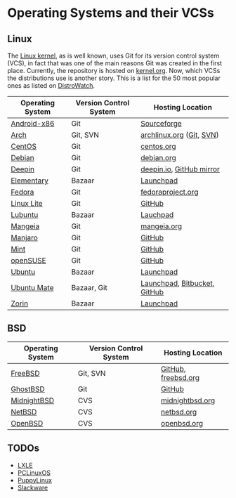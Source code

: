 # Operating Systems and their VCSs

## Linux
The [Linux kernel][kernel], as is well known, uses Git for its version control system (VCS), in fact that was one of the main reasons Git was created in the first place. Currently, the repository is hosted on [kernel.org][kernelgit]. Now, which VCSs the distributions use is another story. This is a list for the 50 most popular ones as listed on [DistroWatch][distrowatch].

| Operating System | Version Control System | Hosting Location |
| ---------------- | ---------------------- | ---------------- |
| [Android-x86][androidx86] | Git | [Sourceforge][androidx86git] |
| [Arch][arch] | Git, SVN | [archlinux.org][arch] ([Git][archgit], [SVN][archsvn]) |
| [CentOS][centos] | Git | [centos.org][centosgit] |
| [Debian][debian] | Git | [debian.org][debiangit] |
| [Deepin][deepin] | Git | [deepin.io][deepingit], [GitHub mirror][deepingithub] |
| [Elementary][elementary] | Bazaar | [Launchpad][elementarybazaar] |
| [Fedora][fedora] | Git | [fedoraproject.org][fedoragit] |
| [Linux Lite][lite] | Git | [GitHub][litegithub]
| [Lubuntu][lubuntu] | Bazaar | [Lauchpad][lubuntubazaar] |
| [Mangeia][mangeia] | Git | [mangeia.org][mangeiagit] |
| [Manjaro][manjaro] | Git | [GitHub][manjarogit] |
| [Mint][mint] | Git | [GitHub][mintgit] |
| [openSUSE][opensuse] | Git | [GitHub][opensusegit] |
| [Ubuntu][ubuntu] | Bazaar | [Launchpad][ubuntubazaar] |
| [Ubuntu Mate][ubuntumate] | Bazaar, Git | [Launchpad][ubuntumatebazaar], [Bitbucket][ubuntumategit], [GitHub][ubuntumategithub] |
| [Zorin][zorin] | Bazaar | [Launchpad][zorinbazaar] |

## BSD

| Operating System | Version Control System | Hosting Location |
| ---------------- | ---------------------- | ---------------- |
| [FreeBSD][freebsd] | Git, SVN | [GitHub][freebsdgit], [freebsd.org][freebsdsvn] |
| [GhostBSD][ghostbsd] | Git | [GitHub][ghostbsdgit] |
| [MidnightBSD][midnightbsd] | CVS | [midnightbsd.org][midnightbsdcvs] |
| [NetBSD][netbsd] | CVS | [netbsd.org][netbsdcvs] |
| [OpenBSD][openbsd] | CVS | [openbsd.org][openbsdcvs] |



## TODOs

*   [LXLE][lxle]
*   [PCLinuxOS][pclinuxos]
*   [PuppyLinux][puppy]
*   [Slackware][slackware]

[kernel]: https://www.kernel.org/
[kernelgit]: https://git.kernel.org/cgit/
[distrowatch]: https://distrowatch.com/dwres.php?resource=popularity

[androidx86]: http://www.android-x86.org/
[androidx86git]: https://sourceforge.net/p/android-x86/_list/git
[arch]: https://www.archlinux.org/
[archgit]: https://git.archlinux.org/
[archsvn]: https://www.archlinux.org/svn/
[centos]: https://www.centos.org/
[centosgit]: https://git.centos.org/project/rpms
[debian]: https://www.debian.org/
[deepin]: https://www.deepin.org/
[debiangit]: https://anonscm.debian.org/cgit/qa/debsources.git
[deepingit]: https://cr.deepin.io/
[deepingithub]: https://github.com/linuxdeepin
[elementary]: https://elementary.io/
[elementarybazaar]: https://launchpad.net/elementary
[fedora]: https://getfedora.org/
[fedoragit]: http://pkgs.fedoraproject.org/cgit/rpms/
[lite]: https://www.linuxliteos.com/
[litegithub]: https://github.com/linuxlite
[lubuntu]: http://lubuntu.me/
[lubuntubazaar]: https://launchpad.net/~lxde
[lxle]: http://lxle.net/
[mangeia]: http://www.mageia.org/
[mangeiagit]: http://gitweb.mageia.org/
[manjaro]: https://manjaro.org/
[manjarogit]: https://github.com/manjaro
[mint]: https://www.linuxmint.com/
[mintgit]: https://github.com/linuxmint
[opensuse]: https://www.opensuse.org/
[opensusegit]: https://github.com/openSUSE
[pclinuxos]: http://www.pclinuxos.com/
[puppy]: http://puppylinux.org/
[slackware]: http://www.slackware.com/
[ubuntu]: https://www.ubuntu.com/
[ubuntubazaar]: https://launchpad.net/ubuntu
[ubuntumate]: https://ubuntu-mate.org/
[ubuntumatebazaar]: https://launchpad.net/ubuntu-mate/
[ubuntumategit]: https://bitbucket.org/ubuntu-mate/
[ubuntumategithub]: https://github.com/mate-desktop/
[zorin]: http://zorinos.com/
[zorinbazaar]: https://launchpad.net/~zorin-os

[freebsd]: https://www.freebsd.org/
[freebsdgit]: https://github.com/freebsd
[freebsdsvn]: https://svnweb.freebsd.org/
[ghostbsd]: http://www.ghostbsd.org/
[ghostbsdgit]: https://github.com/GhostBSD
[midnightbsd]: http://www.midnightbsd.org/
[midnightbsdcvs]: http://www.midnightbsd.org/cgi-bin/viewvc.cgi/
[netbsd]: http://www.netbsd.org/
[netbsdcvs]: http://cvsweb.netbsd.org/bsdweb.cgi/
[openbsd]: http://www.openbsd.org/
[openbsdcvs]: http://cvsweb.openbsd.org/cgi-bin/cvsweb/
